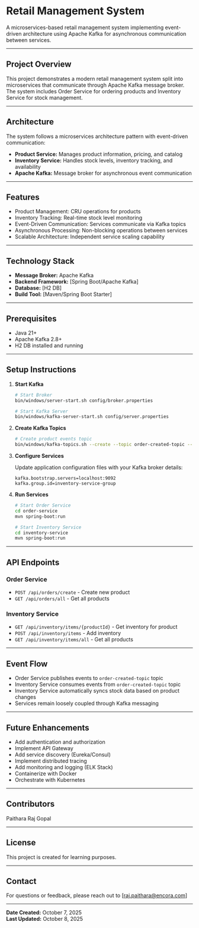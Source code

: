 # Retail Management System

A microservices-based retail management system implementing event-driven architecture using Apache Kafka for asynchronous communication between services.

---

## Project Overview

This project demonstrates a modern retail management system split into microservices that communicate through Apache Kafka message broker. The system includes Order Service for ordering products and Inventory Service for stock management.

---

## Architecture

The system follows a microservices architecture pattern with event-driven communication:

- **Product Service:** Manages product information, pricing, and catalog  
- **Inventory Service:** Handles stock levels, inventory tracking, and availability  
- **Apache Kafka:** Message broker for asynchronous event communication  

---

## Features

- Product Management: CRU operations for products  
- Inventory Tracking: Real-time stock level monitoring  
- Event-Driven Communication: Services communicate via Kafka topics  
- Asynchronous Processing: Non-blocking operations between services  
- Scalable Architecture: Independent service scaling capability  

---

## Technology Stack

- **Message Broker:** Apache Kafka  
- **Backend Framework:** [Spring Boot/Apache Kafka]  
- **Database:** [H2 DB]  
- **Build Tool:** [Maven/Spring Boot Starter]  

---

## Prerequisites

- Java 21+  
- Apache Kafka 2.8+  
- H2 DB installed and running  

---

## Setup Instructions

1. **Start Kafka**

    ```bash
    # Start Broker
    bin/windows/server-start.sh config/broker.properties

    # Start Kafka Server
    bin/windows/kafka-server-start.sh config/server.properties
    ```

2. **Create Kafka Topics**

    ```bash
    # Create product events topic
    bin/windows/kafka-topics.sh --create --topic order-created-topic --bootstrap-server localhost:9092 --partitions 3 --replication-factor 1
    ```

3. **Configure Services**

    Update application configuration files with your Kafka broker details:

    ```properties
    kafka.bootstrap.servers=localhost:9092  
    kafka.group.id=inventory-service-group
    ```

4. **Run Services**

    ```bash
    # Start Order Service
    cd order-service  
    mvn spring-boot:run

    # Start Inventory Service
    cd inventory-service  
    mvn spring-boot:run
    ```

---

## API Endpoints

### Order Service

- `POST /api/orders/create` - Create new product  
- `GET /api/orders/all` - Get all products  

### Inventory Service

- `GET /api/inventory/items/{productId}` - Get inventory for product  
- `POST /api/inventory/items` - Add inventory  
- `GET /api/inventory/items/all` - Get all products  

---

## Event Flow

- Order Service publishes events to `order-created-topic` topic  
- Inventory Service consumes events from `order-created-topic` topic  
- Inventory Service automatically syncs stock data based on product changes  
- Services remain loosely coupled through Kafka messaging  

---

## Future Enhancements

- Add authentication and authorization  
- Implement API Gateway  
- Add service discovery (Eureka/Consul)  
- Implement distributed tracing  
- Add monitoring and logging (ELK Stack)  
- Containerize with Docker  
- Orchestrate with Kubernetes  

---

## Contributors

Paithara Raj Gopal  

---

## License

This project is created for learning purposes.

---

## Contact

For questions or feedback, please reach out to [raj.paithara@encora.com]

---

**Date Created:** October 7, 2025  
**Last Updated:** October 8, 2025
